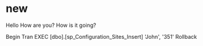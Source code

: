 # new
Hello 
How are you?
How is it going?


Begin Tran 
EXEC [dbo].[sp_Configuration_Sites_Insert] 'John', '351'
Rollback 
	
